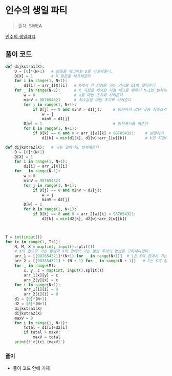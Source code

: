 # 인수의 생일 파티

> 출처: SWEA

[인수의 생일파티](https://swexpertacademy.com/main/code/problem/problemDetail.do?contestProbId=AV4xuqCqBeUDFAUx&categoryId=AV4xuqCqBeUDFAUx&categoryType=CODE&problemTitle=%EC%9D%B8%EC%88%98%EC%9D%98&orderBy=FIRST_REG_DATETIME&selectCodeLang=ALL&select-1=&pageSize=10&pageIndex=1)

## 풀이 코드

```python
def dijkstra1(X):
    D = [0]*(N+1)   # 방문을 체크하는 D를 지정해준다.
    D[X] = 1        # X 방문을 체크해준다
    for i in range(1, N+1):
        d1[i] = arr_1[X][i]   # X에서 각 지점을 가는 거리를 d1에 넣어준다
    for _ in range(N-1):      # X 지점을 제외한 지점 체크를 위해서 N-1번 반복해준다
        w = 0                 # w를 매번 초기화 시켜준다
        minV = 987654321      # 최소값을 매번 초기화 시켜준다
        for j in range(1, N+1):
            if D[j] == 0 and minV > d1[j]:     # 방문하지 않은 곳중 최솟값인 부분을 찾아내주고
                w = j
                minV = d1[j]
        D[w] = 1                               # 방문표시를 해준다
        for k in range(1, N+1):
            if D[k] == 0 and 0 < arr_1[w][k] < 987654321:    # 방문하지 않은 곳에서 w와 인접한 곳을 찾아준 후에
                d1[k] = min(d1[k], d1[w]+arr_1[w][k])        # k인 지점에서 k의 기존값과 w에서 k로 오는 값을 더해준 값중 적은 값을 저장해 준다

def dijkstra2(X):   # 가는 길에서도 반복해준다
    D = [0]*(N+1)
    D[X] = 1
    for i in range(1, N+1):
        d2[i] = arr_2[X][i]
    for _ in range(N-1):
        w = 0
        minV = 987654321
        for j in range(1, N+1):
            if D[j] == 0 and minV > d2[j]:
                w = j
                minV = d2[j]
        D[w] = 1
        for k in range(1, N+1):
            if D[k] == 0 and 0 < arr_2[w][k] < 987654321:
                d2[k] = min(d2[k], d2[w]+arr_2[w][k])



T = int(input())
for tc in range(1, T+1):
    N, M, X = map(int, input().split())
    # X의 집으로 가는 행렬과 X의 집에서 가는 행렬 두개의 방법을 고려해야한다.
    arr_1 = [[987654321]*(N+1) for _ in range(N+1)]  # 1은 X의 집에서 가는 길
    arr_2 = [[987654321] * (N + 1) for _ in range(N + 1)]   # 2는 X의 집으로 가는 길로 정해둔다
    for _ in range(M):
        x, y, c = map(int, input().split())
        arr_1[x][y] = c
        arr_2[y][x] = c
    for i in range(N+1):
        arr_1[i][i] = 0
        arr_2[i][i] = 0
    d1 = [0]*(N+1)
    d2 = [0]*(N+1)
    dijkstra1(X)
    dijkstra2(X)
    maxV = 0
    for i in range(1, N+1):
        total = d1[i]+d2[i]
        if total > maxV:
            maxV = total
    print(f'#{tc} {maxV}')
```



### 풀이

- 풀이 코드 안에 기재

